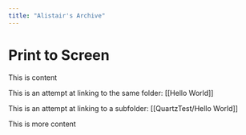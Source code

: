 ```yaml
---
title: "Alistair's Archive"
---
```


# Print to Screen

This is content

This is an attempt at linking to the same folder: [[Hello World]]

This is an attempt at linking to a subfolder: [[QuartzTest/Hello World]]

This is more content